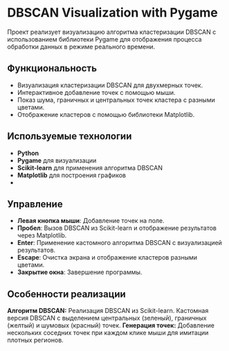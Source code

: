 # DBSCAN Visualization with Pygame

Проект реализует визуализацию алгоритма кластеризации DBSCAN с использованием библиотеки Pygame для отображения процесса обработки данных в режиме реального времени.

## Функциональность
- Визуализация кластеризации DBSCAN для двухмерных точек.
- Интерактивное добавление точек с помощью мыши.
- Показ шума, граничных и центральных точек кластера с разными цветами.
- Отображение кластеров с помощью библиотеки Matplotlib.

## Используемые технологии
- **Python**
- **Pygame** для визуализации
- **Scikit-learn** для применения алгоритма DBSCAN
- **Matplotlib** для построения графиков
- 
## Управление
- **Левая кнопка мыши**: Добавление точек на поле.
- **Пробел**: Вызов DBSCAN из Scikit-learn и отображение результатов через Matplotlib.
- **Enter**: Применение кастомного алгоритма DBSCAN с визуализацией результатов.
- **Escape**: Очистка экрана и отображение кластеров разными цветами.
- **Закрытие окна**: Завершение программы.

## Особенности реализации
**Алгоритм DBSCAN:**
  Реализация DBSCAN из Scikit-learn.
  Кастомная версия DBSCAN с выделением центральных (зеленый), граничных (желтый) и шумовых (красный) точек.
**Генерация точек:**
  Добавление нескольких соседних точек при каждом клике мыши для имитации плотных регионов.

